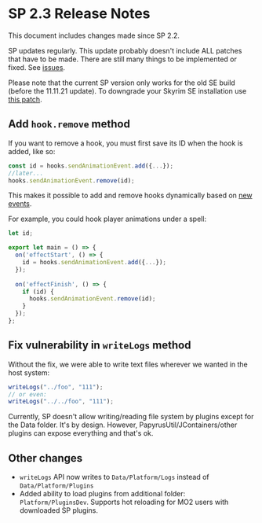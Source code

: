 # SP 2.3 Release Notes

This document includes changes made since SP 2.2.

SP updates regularly. This update probably doesn't include ALL patches that have to be made.
There are still many things to be implemented or fixed. See [issues](https://github.com/skyrim-multiplayer/skymp/issues?q=is%3Aopen+is%3Aissue+label%3Aarea%3Askyrim-platform).

Please note that the current SP version only works for the old SE build (before the 11.11.21 update).
To downgrade your Skyrim SE installation use [this patch](https://www.nexusmods.com/skyrimspecialedition/mods/57618).

## Add `hook.remove` method

If you want to remove a hook, you must first save its ID when the hook is added, like so:

```typescript
const id = hooks.sendAnimationEvent.add({...});
//later...
hooks.sendAnimationEvent.remove(id);
```
This makes it possible to add and remove hooks dynamically based on [new events](https://github.com/skyrim-multiplayer/skymp/blob/main/docs/skyrim_platform/new_events.md).

For example, you could hook player animations under a spell:

```typescript
let id;

export let main = () => {
  on('effectStart', () => {
    id = hooks.sendAnimationEvent.add({...});
  });
  
  on('effectFinish', () => {
    if (id) {
      hooks.sendAnimationEvent.remove(id);
    }
  });
};

```

## Fix vulnerability in `writeLogs` method

Without the fix, we were able to write text files wherever we wanted in the host system:

```typescript
writeLogs("../foo", "111");
// or even:
writeLogs("../../foo", "111");
```
Currently, SP doesn't allow writing/reading file system by plugins except for the Data folder. It's by design. However, PapyrusUtil/JContainers/other plugins can expose everything and that's ok.

## Other changes

- `writeLogs` API now writes to `Data/Platform/Logs` instead of `Data/Platform/Plugins`
- Added ability to load plugins from additional folder: `Platform/PluginsDev`. Supports hot reloading for MO2 users with downloaded SP plugins.
